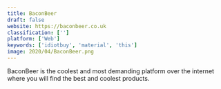 ```yaml
---
title: BaconBeer
draft: false 
website: https://baconbeer.co.uk
classification: ['']
platform: ['Web']
keywords: ['idiotbuy', 'material', 'this']
image: 2020/04/BaconBeer.png
---
```

BaconBeer is the coolest and most demanding platform over the internet where you will find the best and coolest products.